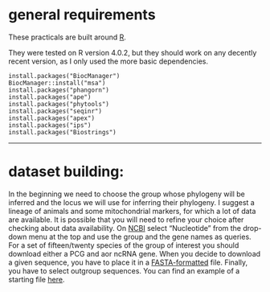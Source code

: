 # general requirements


These practicals are built around [R](https://docs.conda.io/projects/conda/en/latest/user-guide/install/#).

They were tested on R version 4.0.2, but they should work on any decently recent version, as I only used the more basic dependencies.


```
install.packages("BiocManager")
BiocManager::install("msa")
install.packages("phangorn")
install.packages("ape")
install.packages("phytools")
install.packages("seqinr")
install.packages("apex")
install.packages("ips")
install.packages("Biostrings")
```


---


# dataset building:

In the beginning we need to choose the group whose phylogeny will be inferred and the locus we will use for inferring their phylogeny. 
I suggest a lineage of animals and some mitochondrial markers, for which a lot of data are available. 
It is possible that you will need to refine your choice after checking about data availability.
On [NCBI](https://www.ncbi.nlm.nih.gov/) select “Nucleotide” from the drop-down menu at the top and use the group and the gene names as queries.
For a set of fifteen/twenty species of the group of interest you should download either a PCG and aor ncRNA gene. 
When you decide to download a given sequence, you have to place it in a [FASTA-formatted](https://en.wikipedia.org/wiki/FASTA_format) file.
Finally, you have to select outgroup sequences. You can find an example of a starting file [here](https://raw.githubusercontent.com/for-giobbe/phy/master/unaligned_genes/CO1_total.fasta).